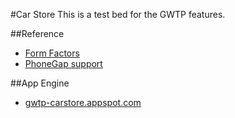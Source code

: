 #Car Store
This is a test bed for the GWTP features. 

##Reference
* [Form Factors](https://github.com/ArcBees/GWTP/wiki/Form-Factors)
* [PhoneGap support](https://github.com/ArcBees/GWTP/wiki/Phonegap-support)

##App Engine
* [gwtp-carstore.appspot.com](http://gwtp-carstore.appspot.com/)
